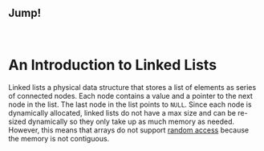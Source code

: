 ## Jump!
[]() <br />

# An Introduction to Linked Lists
Linked lists a physical data structure that stores a list of elements as series of connected nodes. Each node contains a value and a pointer to the next node in the list.
The last node in the list points to `NULL`. Since each node is dynamically allocated, linked lists do not have a max size and can be re-sized dynamically so they only take
up as much memory as needed. However, this means that arrays do not support [random access](https://inside.caratlane.com/arrays-understanding-the-random-access-3d07983b20ca)
because the memory is not contiguous.

```C++

```
